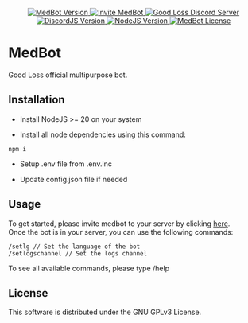 <p align="center">
  <a href="https://goodloss.fr">
    <img src="https://img.shields.io/badge/MedBot-v1.0.0-blue" alt="MedBot Version">
  </a>
  <a href="https://goodloss.fr/medbot/invite">
    <img src="https://img.shields.io/badge/Invite%20MedBot-Click%20Here-blueviolet?logo=discord&logoColor=white" alt="Invite MedBot">
  </a>
  <a href="https://goodloss.fr/discord">
    <img src="https://img.shields.io/badge/Good%20Loss%20Discord%20Server-Join-7289DA?logo=discord&logoColor=white" alt="Good Loss Discord Server">
  </a>
  <a href="https://discord.js.org/">
    <img src="https://img.shields.io/badge/DiscordJS-v14-blue" alt="DiscordJS Version">
  </a>
  <a href="https://nodejs.org/">
    <img src="https://img.shields.io/badge/NodeJS-%3E%3D20.x-brightgreen" alt="NodeJS Version">
  </a>
  <a href="https://github.com/MatuxGG/MedBot/blob/master/LICENSE">
    <img src="https://img.shields.io/github/license/MatuxGG/MedBot" alt="MedBot License">
  </a>
</p>

# MedBot

Good Loss official multipurpose bot.

## Installation

- Install NodeJS >= 20 on your system

- Install all node dependencies using this command:
```
npm i
```

- Setup .env file from .env.inc

- Update config.json file if needed

## Usage

To get started, please invite medbot to your server by clicking [here](https://goodloss.fr/medbot/invite). \
Once the bot is in your server, you can use the following commands:
```
/setlg // Set the language of the bot
/setlogschannel // Set the logs channel
```

To see all available commands, please type /help

## License

This software is distributed under the GNU GPLv3 License.
